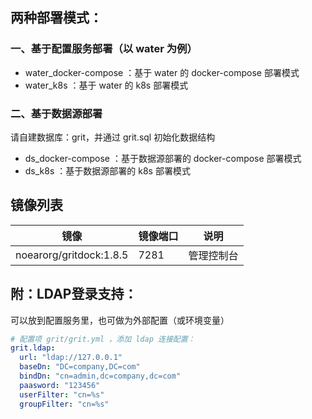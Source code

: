 ## 两种部署模式：

### 一、基于配置服务部署（以 water 为例）

* water_docker-compose ：基于 water 的 docker-compose 部署模式
* water_k8s ：基于 water 的 k8s 部署模式

### 二、基于数据源部署

请自建数据库：grit，并通过 grit.sql 初始化数据结构

* ds_docker-compose ：基于数据源部署的 docker-compose 部署模式
* ds_k8s ：基于数据源部署的 k8s 部署模式


## 镜像列表

| 镜像                 | 镜像端口    | 说明        |
|--------------------|-------|-----------|
| noearorg/gritdock:1.8.5 | 7281  | 管理控制台     |

## 附：LDAP登录支持：

可以放到配置服务里，也可做为外部配置（或环境变量）

```yaml
# 配置项 grit/grit.yml ，添加 ldap 连接配置：
grit.ldap:
  url: "ldap://127.0.0.1"
  baseDn: "DC=company,DC=com"
  bindDn: "cn=admin,dc=company,dc=com"
  paasword: "123456"
  userFilter: "cn=%s"
  groupFilter: "cn=%s"
```


